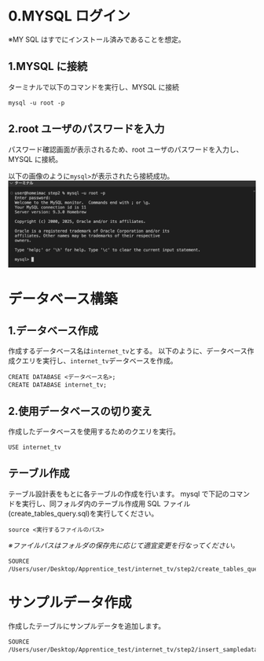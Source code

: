 # 0.MYSQL ログイン

※MY SQL はすでにインストール済みであることを想定。

## 1.MYSQL に接続

ターミナルで以下のコマンドを実行し、MYSQL に接続

```
mysql -u root -p
```

## 2.root ユーザのパスワードを入力

パスワード確認画面が表示されるため、root ユーザのパスワードを入力し、MYSQL に接続。

以下の画像のように`mysql>`が表示されたら接続成功。
![接続成功画面](image.png)

# データベース構築

## 1.データベース作成

作成するデータベース名は`internet_tv`とする。
以下のように、データベース作成クエリを実行し、`internet_tv`データベースを作成。

```
CREATE DATABASE <データベース名>;
CREATE DATABASE internet_tv;
```

## 2.使用データベースの切り変え

作成したデータベースを使用するためのクエリを実行。

```
USE internet_tv
```

## テーブル作成

テーブル設計表をもとに各テーブルの作成を行います。
mysql で下記のコマンドを実行し、同フォルダ内のテーブル作成用 SQL ファイル(create_tables_query.sql)を実行してください。

`source <実行するファイルのパス>`

_※ファイルパスはフォルダの保存先に応じて適宜変更を行なってください。_

```
SOURCE /Users/user/Desktop/Apprentice_test/internet_tv/step2/create_tables_query.sql
```

# サンプルデータ作成

作成したテーブルにサンプルデータを追加します。

```
SOURCE /Users/user/Desktop/Apprentice_test/internet_tv/step2/insert_sampledata_query.sql
```
